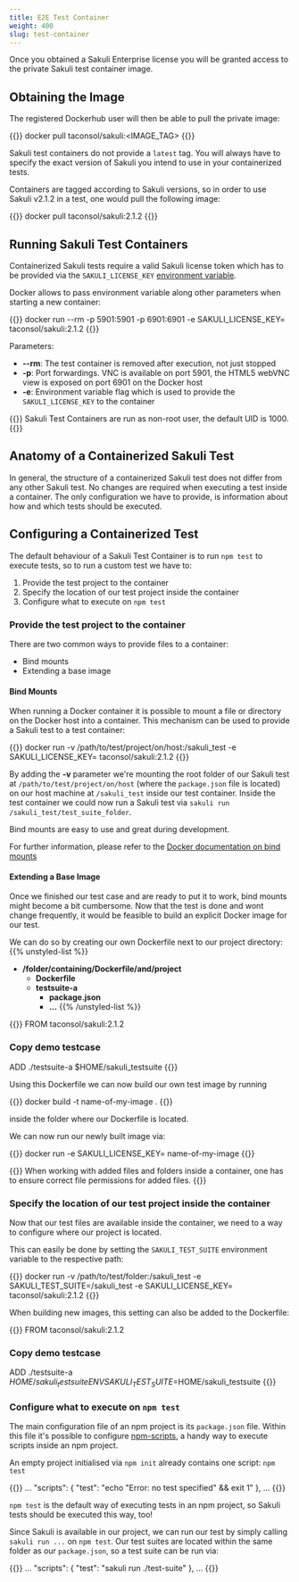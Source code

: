 ```yaml
---
title: E2E Test Container
weight: 400
slug: test-container
---
```


Once you obtained a Sakuli Enterprise license you will be granted access to the private Sakuli test container image.

## Obtaining the Image

The registered Dockerhub user will then be able to pull the private image:

{{<highlight bash>}}
docker pull taconsol/sakuli:<IMAGE_TAG>
{{</highlight>}}

Sakuli test containers do not provide a `latest` tag.
You will always have to specify the exact version of Sakuli you intend to use in your containerized tests.

Containers are tagged according to Sakuli versions, so in order to use Sakuli v2.1.2 in a test, one would pull the following image:

{{<highlight bash>}}
docker pull taconsol/sakuli:2.1.2
{{</highlight>}}

## Running Sakuli Test Containers

Containerized Sakuli tests require a valid Sakuli license token which has to be provided via the `SAKULI_LICENSE_KEY` [environment variable](/docs/enterprise).

Docker allows to pass environment variable along other parameters when starting a new container:

{{<highlight bash>}}
docker run --rm -p 5901:5901 -p 6901:6901 -e SAKULI_LICENSE_KEY=<YOUR SAKULI LICENSE KEY> taconsol/sakuli:2.1.2
{{</highlight>}}

Parameters:

- **\-\-rm**: The test container is removed after execution, not just stopped
- **-p**: Port forwardings. VNC is available on port 5901, the HTML5 webVNC view is exposed on port 6901 on the Docker host
- **-e**: Environment variable flag which is used to provide the `SAKULI_LICENSE_KEY` to the container

{{<alert>}}
Sakuli Test Containers are run as non-root user, the default UID is 1000.
{{</alert>}}

## Anatomy of a Containerized Sakuli Test

In general, the structure of a containerized Sakuli test does not differ from any other Sakuli test.
No changes are required when executing a test inside a container.
The only configuration we have to provide, is information about how and which tests should be executed.

## Configuring a Containerized Test

The default behaviour of a Sakuli Test Container is to run `npm test` to execute tests,
so to run a custom test we have to:

1. Provide the test project to the container
2. Specify the location of our test project inside the container
3. Configure what to execute on `npm test`

### Provide the test project to the container

There are two common ways to provide files to a container:

- Bind mounts
- Extending a base image

#### Bind Mounts

When running a Docker container it is possible to mount a file or directory on the Docker host into a container.
This mechanism can be used to provide a Sakuli test to a test container:

{{<highlight bash>}}
docker run -v /path/to/test/project/on/host:/sakuli_test -e SAKULI_LICENSE_KEY=<YOUR SAKULI LICENSE KEY> taconsol/sakuli:2.1.2
{{</highlight>}}

By adding the **-v** parameter we're mounting the root folder of our Sakuli test at `/path/to/test/project/on/host` (where the `package.json` file is located) on our host machine at `/sakuli_test` inside our test container.
Inside the test container we could now run a Sakuli test via `sakuli run /sakuli_test/test_suite_folder`.

Bind mounts are easy to use and great during development.

For further information, please refer to the [Docker documentation on bind mounts](https://docs.docker.com/storage/bind-mounts/)

#### Extending a Base Image

Once we finished our test case and are ready to put it to work, bind mounts might become a bit cumbersome.
Now that the test is done and wont change frequently, it would be feasible to build an explicit Docker image for our test.

We can do so by creating our own Dockerfile next to our project directory:
{{% unstyled-list %}}
- <i class="fas fa-folder"></i> **/folder/containing/Dockerfile/and/project**
    - <i class="far fa-file"></i> **Dockerfile**
    - <i class="fas fa-folder"></i> **testsuite-a**
        - <i class="far fa-file"></i> **package.json**
        - <i class="far fa-file"></i> **...**
{{% /unstyled-list %}}

{{<highlight bash>}}
FROM taconsol/sakuli:2.1.2

### Copy demo testcase
ADD ./testsuite-a $HOME/sakuli_testsuite
{{</highlight>}}

Using this Dockerfile we can now build our own test image by running

{{<highlight bash>}}
docker build -t name-of-my-image .
{{</highlight>}}

inside the folder where our Dockerfile is located.

We can now run our newly built image via:

{{<highlight bash>}}
docker run -e SAKULI_LICENSE_KEY=<YOUR SAKULI LICENSE KEY> name-of-my-image
{{</highlight>}}

{{<alert>}}
When working with added files and folders inside a container, one has to ensure correct file permissions for added files.
{{</alert>}}

### Specify the location of our test project inside the container

Now that our test files are available inside the container, we need to a way to configure where our project is located.

This can easily be done by setting the `SAKULI_TEST_SUITE` environment variable to the respective path:

{{<highlight bash>}}
docker run -v /path/to/test/folder:/sakuli_test -e SAKULI_TEST_SUITE=/sakuli_test -e SAKULI_LICENSE_KEY=<YOUR SAKULI LICENSE KEY> taconsol/sakuli:2.1.2
{{</highlight>}}

When building new images, this setting can also be added to the Dockerfile:

{{<highlight bash>}}
FROM taconsol/sakuli:2.1.2

### Copy demo testcase
ADD ./testsuite-a $HOME/sakuli_testsuite
ENV SAKULI_TEST_SUITE=$HOME/sakuli_testsuite
{{</highlight>}}

### Configure what to execute on `npm test`

The main configuration file of an npm project is its `package.json` file.
Within this file it's possible to configure [npm-scripts](https://docs.npmjs.com/misc/scripts), a handy way to execute scripts inside an npm project.

An empty project initialised via `npm init` already contains one script: `npm test`

{{<highlight js>}}
...
  "scripts": {
    "test": "echo \"Error: no test specified\" && exit 1"
  },
...
{{</highlight>}}

`npm test` is the default way of executing tests in an npm project, so Sakuli tests should be executed this way, too!

Since Sakuli is available in our project, we can run our test by simply calling `sakuli run ...` on `npm test`.
Our test suites are located within the same folder as our `package.json`, so a test suite can be run via:

{{<highlight js>}}
...
  "scripts": {
    "test": "sakuli run ./test-suite"
  },
...
{{</highlight>}}
